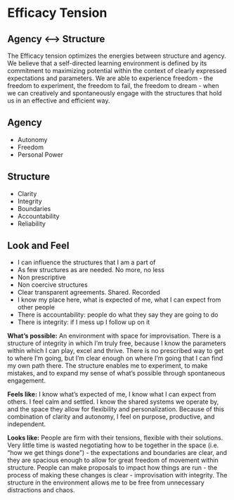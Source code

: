 # Efficacy Tension

## Agency <--> Structure

The Efficacy tension optimizes the energies between structure and agency. We believe that a self-directed learning environment is defined by its commitment to maximizing potential within the context of clearly expressed expectations and parameters. We are able to experience freedom - the freedom to experiment, the freedom to fail, the freedom to dream - when we can creatively and spontaneously engage with the structures that hold us in an effective and efficient way.

## Agency
- Autonomy
- Freedom
- Personal Power

## Structure
- Clarity
- Integrity
- Boundaries
- Accountability
- Reliability

## Look and Feel

- I can influence the structures that I am a part of
- As few structures as are needed. No more, no less
- Non prescriptive
- Non coercive structures
- Clear transparent agreements. Shared. Recorded
- I know my place here, what is expected of me, what I can expect from other people
- There is accountability: people do what they say they are going to do
- There is integrity: if I mess up I follow up on it


**What’s possible:** An environment with space for improvisation. There is a structure of integrity in which I’m truly free, because I know the parameters within which I can play, excel and thrive. There is no prescribed way to get to where I’m going, but I’m clear enough on where I’m going that I can find my own path there. The structure enables me to experiment, to make mistakes, and to expand my sense of what’s possible through spontaneous engagement.

**Feels like:** I know what’s expected of me, I know what I can expect from others. I feel calm and settled. I know the shared systems we operate by, and the space they allow for flexibility and personalization. Because of this combination of clarity and autonomy, I feel on purpose, productive, and independent.

**Looks like:** People are firm with their tensions, flexible with their solutions. Very little time is wasted negotiating how to be together in the space (i.e. “how we get things done”) - the expectations and boundaries are clear, and they are spacious enough to allow for great freedom of movement within structure. People can make proposals to impact how things are run - the process of making these changes is clear - improvisation with integrity. The structure in the environment allows me to be free from unnecessary distractions and chaos.
